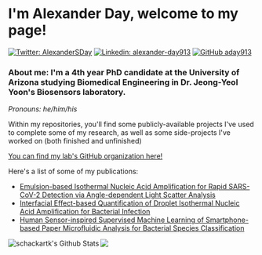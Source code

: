 # I'm Alexander Day, welcome to my page!  

[![Twitter: AlexanderSDay](https://img.shields.io/twitter/follow/AlexanderSDay?style=social)](https://twitter.com/AlexanderSDay)
[![Linkedin: alexander-day913](https://img.shields.io/badge/alexanderday913-blue?style=flat-square&logo=Linkedin&logoColor=white&link=https://www.linkedin.com/in/thaianebraga/)](https://www.linkedin.com/in/alexander-day913/)
[![GitHub aday913](https://img.shields.io/github/followers/aday913?label=follow&style=social)](https://github.com/aday913)

### About me: I'm a 4th year PhD candidate at the University of Arizona studying Biomedical Engineering in Dr. Jeong-Yeol Yoon's Biosensors laboratory.  

<em>Pronouns: he/him/his</em>  

Within my repositories, you'll find some publicly-available projects I've used to complete some of my research, as well as some side-projects I've worked on (both finished and unfinished)

[You can find my lab's GitHub organization here!](https://github.com/yoon-bsl)  

Here's a list of some of my publications:
* [Emulsion-based Isothermal Nucleic Acid Amplification for Rapid SARS-CoV-2 Detection via Angle-dependent Light Scatter Analysis](https://doi.org/10.1016/j.bios.2021.113099)
* [Interfacial Effect-based Quantification of Droplet Isothermal Nucleic Acid Amplification for Bacterial Infection](https://doi.org/10.1038/s41598-019-46028-8)
* [Human Sensor-inspired Supervised Machine Learning of Smartphone-based Paper Microfluidic Analysis for Bacterial Species Classification](https://doi.org/10.1016/j.bios.2021.113335)

<img align="left" alt="schackartk's Github Stats" src="https://github-readme-stats.vercel.app/api?username=aday913&show_icons=true&hide_border=true&theme=chartreuse-dark&count_private=true" />
<img align = "left" src="https://github-readme-stats.vercel.app/api/top-langs/?username=aday913&hide_border=true&theme=chartreuse-dark" />  
